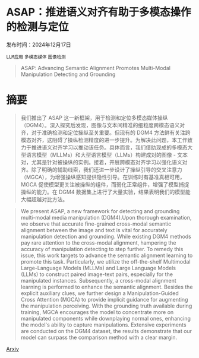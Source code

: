 # ASAP：推进语义对齐有助于多模态操作的检测与定位

发布时间：2024年12月17日

`LLM应用` `多模态媒体` `图像检测`

> ASAP: Advancing Semantic Alignment Promotes Multi-Modal Manipulation Detecting and Grounding

# 摘要

> 我们推出了 ASAP 这一新框架，用于检测和定位多模态媒体操纵（DGM4）。深入探究后发现，图像与文本间精准的细粒度跨模态语义对齐，对于准确检测和定位操纵至关重要。但现有的 DGM4 方法鲜有关注跨模态对齐，这阻碍了操纵检测精度的进一步提升。为解决此问题，本工作致力于推进语义对齐学习以推动该任务。具体而言，我们借助现成的多模态大型语言模型（MLLMs）和大型语言模型（LLMs）构建成对的图像 - 文本对，尤其是针对被操纵的实例。接着，开展跨模态对齐学习以强化语义对齐。除了明确的辅助线索，我们还进一步设计了操纵引导的交叉注意力（MGCA），为增强操纵感知提供隐性引导。在训练时有基准真相可用，MGCA 促使模型更关注被操纵的组件，而弱化正常组件，增强了模型捕捉操纵的能力。在 DGM4 数据集上进行了大量实验，结果表明我们的模型能大幅超越对比方法。

> We present ASAP, a new framework for detecting and grounding multi-modal media manipulation (DGM4).Upon thorough examination, we observe that accurate fine-grained cross-modal semantic alignment between the image and text is vital for accurately manipulation detection and grounding. While existing DGM4 methods pay rare attention to the cross-modal alignment, hampering the accuracy of manipulation detecting to step further. To remedy this issue, this work targets to advance the semantic alignment learning to promote this task. Particularly, we utilize the off-the-shelf Multimodal Large-Language Models (MLLMs) and Large Language Models (LLMs) to construct paired image-text pairs, especially for the manipulated instances. Subsequently, a cross-modal alignment learning is performed to enhance the semantic alignment. Besides the explicit auxiliary clues, we further design a Manipulation-Guided Cross Attention (MGCA) to provide implicit guidance for augmenting the manipulation perceiving. With the grounding truth available during training, MGCA encourages the model to concentrate more on manipulated components while downplaying normal ones, enhancing the model's ability to capture manipulations. Extensive experiments are conducted on the DGM4 dataset, the results demonstrate that our model can surpass the comparison method with a clear margin.

[Arxiv](https://arxiv.org/abs/2412.12718)